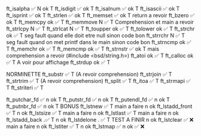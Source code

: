 ft_isalpha ✅  N ok T
ft_isdigit ✅  ok   T
ft_isalnum ✅  ok   T
ft_isascii ✅  ok   T
ft_isprint ✅  ok   T
ft_strlen  ✅  ok   T 
ft_memset  ✅   ok  T   return a revoir
ft_bzero   ✅   ok  T
ft_memcpy      ok ✅ T
ft_memmove      N ✅  T Comprehension et main a revoir
ft_strlcpy      N ✅  T
ft_strlcat      N ✅  T
ft_toupper     ok ✅  T
ft_tolower     ok ✅  T
ft_strchr      ok ✅  T  seg fault quand elle doit etre null sinon code bon
ft_strrchr     N  ✅  T  seg fault quand on met printf dans le main sinon code bon
ft_strncmp     ok ✅  T
ft_memchr      ok ✅  T
ft_memcmp      ok ✅  T
ft_strnstr ✅ ok      T mais comprehension a revoir (#include <bsd/string.h>)
ft_atoi        ok ✅ T
ft_calloc      ok  ✅ T A voir pour affichage
ft_strdup      ok  ✅ T

NORMINETTE
ft_substr   ✅   T   (A revoir comprehension)
ft_strjoin  ✅   T 
ft_strtrim  ✅   T  (A revoir comprehension)
ft_split    ✅   T
ft_itoa     ✅   T 
ft_strmapi  ✅   T
ft_striteri ✅  T

ft_putchar_fd ✅ n ok T
ft_putstr_fd  ✅ n ok T
ft_putendl_fd ✅ n ok T
ft_putnbr_fd  ✅ n ok  T
BONUS
ft_lstnew       ✅  T main a faire n ok
ft_lstadd_front ✅  T  n ok
ft_lstsize      ✅  T  main a faire n ok
ft_lstlast      ✅  T  main a faire n ok
ft_lstadd_back .✅  T n ok
ft_lstdelone .  ✅  T  TEST A FINIR   n ok 
ft_lstclear     ✅  ❌ main a faire     n ok
ft_lstiter      ✅  T               n ok
ft_lstmap       ✅                   n ok
✅ ❌
